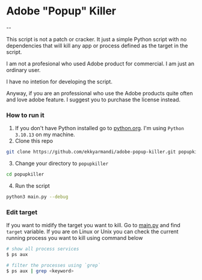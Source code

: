 # Adobe "Popup" Killer

--

This script is not a patch or cracker. It just a simple Python script with no dependencies that will kill any app or process defined as the target in the script.

I am not a profesional who used Adobe product for commercial. I am just an ordinary user.

I have no intetion for developing the script.

Anyway, if you are an professional who use the Adobe products quite often and love adobe feature. I suggest you to purchase the license instead.

### How to run it

1. If you don't have Python installed go to [python.org](https://python.org/downloads). I'm using `Python 3.10.13` on my machine.
2. Clone this repo

```bash
git clone https://github.com/ekkyarmandi/adobe-popup-killer.git popupkiller

```

3. Change your directory to `popupkiller`

```bash
cd popupkiller

```

4. Run the script

```bash
python3 main.py --debug
```

### Edit target

If you want to midify the target you want to kill. Go to [main.py](/main.py) and find `target` variable. If you are on Linux or Unix you can check the current running process you want to kill using command below

```bash
# show all process services
$ ps aux

# filter the processes using `grep`
$ ps aux | grep <keyword>
```
